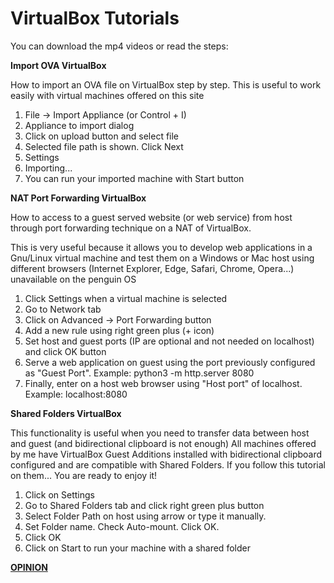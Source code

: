 # VirtualBox Tutorials 

You can download the mp4 videos or read the steps:

**Import OVA VirtualBox**

How to import an OVA file on VirtualBox step by step. This is useful to work easily with virtual machines offered on this site
1. File -> Import Appliance (or Control + I)
2. Appliance to import dialog 
3. Click on upload button and select file
4. Selected file path is shown. Click Next
5. Settings
6. Importing...
7. You can run your imported machine with Start button


**NAT Port Forwarding VirtualBox**

How to access to a guest served website (or web service) from host through port forwarding technique on a NAT of VirtualBox.

This is very useful because it allows you to develop web applications in a Gnu/Linux virtual machine and test them on a Windows or Mac host using different browsers (Internet Explorer, Edge, Safari, Chrome, Opera...) unavailable on the penguin OS

1. Click Settings when a virtual machine is selected
2. Go to Network tab
3. Click on Advanced -> Port Forwarding button
4. Add a new rule using right green plus (+ icon)
5. Set host and guest ports (IP are optional and not needed on localhost) and click OK  button
6.  Serve a web application on guest using the port previously configured as "Guest Port". Example: python3 -m http.server 8080
7. Finally, enter on a host web browser using  "Host port" of localhost. Example: localhost:8080


**Shared Folders VirtualBox**

This functionality is useful when you need to transfer data between host and guest (and bidirectional clipboard is not enough)
All machines offered by me have VirtualBox Guest Additions installed with bidirectional clipboard configured and are compatible with Shared Folders. If you follow this tutorial on them... You are ready to enjoy it!
1. Click on Settings
2. Go to Shared Folders tab and click right green plus button
3. Select Folder Path on host using arrow or type it manually. 
4. Set Folder name. Check Auto-mount. Click OK.
5. Click OK
6. Click on Start to run your machine with a shared folder

[**OPINION**](https://github.com/orgs/Virtual-Machines/teams/virtual-machines/discussions)
